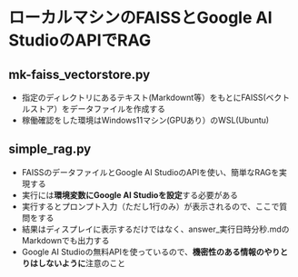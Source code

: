 # ローカルマシンのFAISSとGoogle AI StudioのAPIでRAG

## mk-faiss_vectorstore.py
- 指定のディレクトリにあるテキスト(Markdownt等）をもとにFAISS(ベクトルストア）をデータファイルを作成する
- 稼働確認をした環境はWindows11マシン(GPUあり）のWSL(Ubuntu)

## simple_rag.py
- FAISSのデータファイルとGoogle AI StudioのAPIを使い、簡単なRAGを実現する
- 実行には**環境変数にGoogle AI Studioを設定**する必要がある
- 実行するとプロンプト入力（ただし1行のみ）が表示されるので、ここで質問をする
- 結果はディスプレイに表示するだけではなく、answer_実行日時分秒.mdのMarkdownでも出力する
- Google AI Studioの無料APIを使っているので、**機密性のある情報のやりとりはしないように**注意のこと

